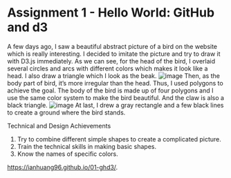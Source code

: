 Assignment 1 - Hello World: GitHub and d3  
===

A few days ago, I saw a beautiful abstract picture of a bird on the website which is really interesting. I decided to imitate the picture and try to draw it with D3.js immediately. As we can see, for the head of the bird, I overlaid several circles and arcs with different colors which makes it look like a head. I also draw a triangle which I look as the beak.
![image](https://github.com/ianhuang96/01-ghd3/blob/master/Picture1.png)
Then, as the body part of bird, it’s more irregular than the head. Thus, I used polygons to achieve the goal. The body of the bird is made up of four polygons and I use the same color system to make the bird beautiful. And the claw is also a black triangle.
![image](https://github.com/ianhuang96/01-ghd3/blob/master/Picture2.png)
At last, I drew a gray rectangle and a few black lines to create a ground where the bird stands.

Technical and Design Achievements
1. Try to combine different simple shapes to create a complicated picture.
2. Train the technical skills in making basic shapes.
3. Know the names of specific colors.

https://ianhuang96.github.io/01-ghd3/.
